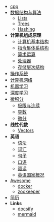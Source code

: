 - [cpp](cpp/index)
- [数据结构与算法](dsa/index)
  - [Lists](dsa/lists)
  - [Trees](dsa/trees)
  - [Hashing](dsa/hashing)
- **计算机组成原理**
  - [计算机基本结构](cod/index)
  - [指令集体系结构](cod/isa)
  - [算术运算](cod/)
  - [处理器](cod/)
  - [存储层次结构](cod/)
- [操作系统](os/index)
- [计算机网络](networks/index)
- [机器学习](ml)
- [深度学习](dl)
- [微积分](calculus/index)
  - [极限与连续](calculus/limit_continuity)
  - [导数](calculus/derivative)
  - [微分](calculus/differentiation)
- **线性代数**
  - [Vectors](linear_algebra/vectors)
- **英语**
  - [语法](en/grammar)
  - [词汇](en/vocabulary)
  - [句子](en/sentence)
  - [口语](en/colloquialism)
  - [阅读](en/reading)
  - [英语国家概况](en/english_speaking_country)
- [Awesome](awesome/awesome)
  - [docker](awesome/docker)
  - [zookeeper](awesome/zookeeper)
- [简历](profile)
- **Links**
  - [docsify](https://docsify.js.org)
  - [mermaid](https://mermaidjs.github.io)